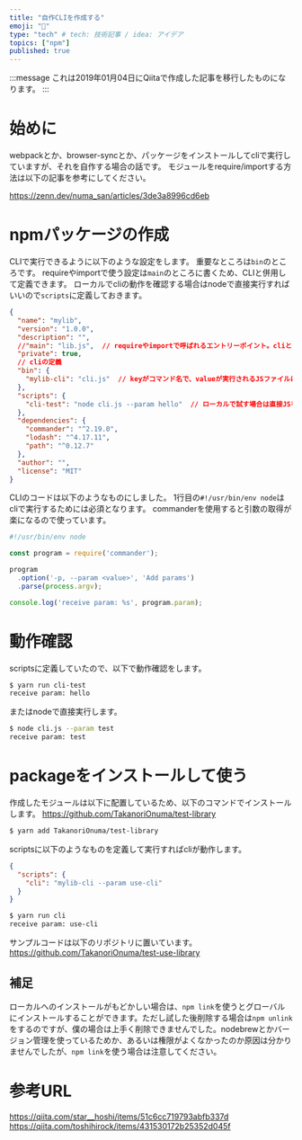 ```yaml
---
title: "自作CLIを作成する"
emoji: "🍣"
type: "tech" # tech: 技術記事 / idea: アイデア
topics: ["npm"]
published: true
---
```


:::message
これは2019年01月04日にQiitaで作成した記事を移行したものになります。
:::

# 始めに

webpackとか、browser-syncとか、パッケージをインストールしてcliで実行していますが、それを自作する場合の話です。
モジュールをrequire/importする方法は以下の記事を参考にしてください。

https://zenn.dev/numa_san/articles/3de3a8996cd6eb

# npmパッケージの作成

CLIで実行できるように以下のような設定をします。
重要なところは`bin`のところです。
requireやimportで使う設定は`main`のところに書くため、CLIと併用して定義できます。
ローカルでcliの動作を確認する場合はnodeで直接実行すればいいので`scripts`に定義しておきます。

```json:package.json
{
  "name": "mylib",
  "version": "1.0.0",
  "description": "",
  //"main": "lib.js",  // requireやimportで呼ばれるエントリーポイント。cliとは別で定義可能
  "private": true,
  // cliの定義
  "bin": {
    "mylib-cli": "cli.js"  // keyがコマンド名で、valueが実行されるJSファイルになる
  },
  "scripts": {
    "cli-test": "node cli.js --param hello"  // ローカルで試す場合は直接JSを実行する（引数も渡せる）
  },
  "dependencies": {
    "commander": "^2.19.0",
    "lodash": "^4.17.11",
    "path": "^0.12.7"
  },
  "author": "",
  "license": "MIT"
}
```

CLIのコードは以下のようなものにしました。
1行目の`#!/usr/bin/env node`はcliで実行するためには必須となります。
commanderを使用すると引数の取得が楽になるので使っています。

```js:cli.js
#!/usr/bin/env node

const program = require('commander');

program
  .option('-p, --param <value>', 'Add params')
  .parse(process.argv);

console.log('receive param: %s', program.param);
```

# 動作確認

scriptsに定義していたので、以下で動作確認をします。

```bash
$ yarn run cli-test
receive param: hello
```

またはnodeで直接実行します。

```bash
$ node cli.js --param test
receive param: test
```

# packageをインストールして使う

作成したモジュールは以下に配置しているため、以下のコマンドでインストールします。
https://github.com/TakanoriOnuma/test-library

```bash
$ yarn add TakanoriOnuma/test-library
```

scriptsに以下のようなものを定義して実行すればcliが動作します。

```json
{
  "scripts": {
    "cli": "mylib-cli --param use-cli"
  }
}
```

```bash
$ yarn run cli
receive param: use-cli
```

サンプルコードは以下のリポジトリに置いています。
https://github.com/TakanoriOnuma/test-use-library

## 補足

ローカルへのインストールがもどかしい場合は、`npm link`を使うとグローバルにインストールすることができます。ただし試した後削除する場合は`npm unlink`をするのですが、僕の場合は上手く削除できませんでした。nodebrewとかバージョン管理を使っているためか、あるいは権限がよくなかったのか原因は分かりませんでしたが、`npm link`を使う場合は注意してください。

# 参考URL

https://qiita.com/star__hoshi/items/51c6cc719793abfb337d
https://qiita.com/toshihirock/items/431530172b25352d045f
